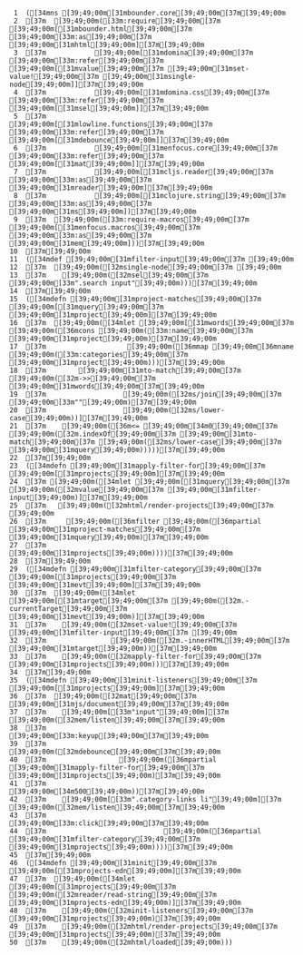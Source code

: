      1	([34mns [39;49;00m[31mbounder.core[39;49;00m[37m[39;49;00m
     2	[37m  [39;49;00m([33m:require[39;49;00m[37m [39;49;00m[[31mbounder.html[39;49;00m[37m [39;49;00m[33m:as[39;49;00m[37m [39;49;00m[31mhtml[39;49;00m][37m[39;49;00m
     3	[37m            [39;49;00m[[31mdomina[39;49;00m[37m [39;49;00m[33m:refer[39;49;00m[37m [39;49;00m[[31mvalue[39;49;00m[37m [39;49;00m[31mset-value![39;49;00m[37m [39;49;00m[31msingle-node[39;49;00m]][37m[39;49;00m
     4	[37m            [39;49;00m[[31mdomina.css[39;49;00m[37m [39;49;00m[33m:refer[39;49;00m[37m [39;49;00m[[31msel[39;49;00m]][37m[39;49;00m
     5	[37m            [39;49;00m[[31mlowline.functions[39;49;00m[37m [39;49;00m[33m:refer[39;49;00m[37m [39;49;00m[[31mdebounce[39;49;00m]][37m[39;49;00m
     6	[37m            [39;49;00m[[31menfocus.core[39;49;00m[37m [39;49;00m[33m:refer[39;49;00m[37m [39;49;00m[[31mat[39;49;00m]][37m[39;49;00m
     7	[37m            [39;49;00m[[31mcljs.reader[39;49;00m[37m [39;49;00m[33m:as[39;49;00m[37m [39;49;00m[31mreader[39;49;00m][37m[39;49;00m
     8	[37m            [39;49;00m[[31mclojure.string[39;49;00m[37m [39;49;00m[33m:as[39;49;00m[37m [39;49;00m[31ms[39;49;00m])[37m[39;49;00m
     9	[37m  [39;49;00m([33m:require-macros[39;49;00m[37m [39;49;00m[[31menfocus.macros[39;49;00m[37m [39;49;00m[33m:as[39;49;00m[37m [39;49;00m[31mem[39;49;00m]))[37m[39;49;00m
    10	[37m[39;49;00m
    11	([34mdef [39;49;00m[31mfilter-input[39;49;00m[37m [39;49;00m
    12	[37m  [39;49;00m([32msingle-node[39;49;00m[37m [39;49;00m
    13	[37m    [39;49;00m([32msel[39;49;00m[37m [39;49;00m[33m".search input"[39;49;00m)))[37m[39;49;00m
    14	[37m[39;49;00m
    15	([34mdefn [39;49;00m[31mproject-matches[39;49;00m[37m [39;49;00m[[31mquery[39;49;00m[37m [39;49;00m[31mproject[39;49;00m][37m[39;49;00m
    16	[37m  [39;49;00m([34mlet [39;49;00m[[31mwords[39;49;00m[37m [39;49;00m([36mcons [39;49;00m([33m:name[39;49;00m[37m [39;49;00m[31mproject[39;49;00m)[37m[39;49;00m
    17	[37m                    [39;49;00m([36mmap [39;49;00m[36mname [39;49;00m([33m:categories[39;49;00m[37m [39;49;00m[31mproject[39;49;00m)))[37m[39;49;00m
    18	[37m        [39;49;00m[31mto-match[39;49;00m[37m [39;49;00m([32m->>[39;49;00m[37m [39;49;00m[31mwords[39;49;00m[37m[39;49;00m
    19	[37m                   [39;49;00m([32ms/join[39;49;00m[37m [39;49;00m[33m""[39;49;00m)[37m[39;49;00m
    20	[37m                   [39;49;00m([32ms/lower-case[39;49;00m))][37m[39;49;00m
    21	[37m    [39;49;00m([36m<= [39;49;00m[34m0[39;49;00m[37m [39;49;00m([32m.indexOf[39;49;00m[37m [39;49;00m[31mto-match[39;49;00m[37m [39;49;00m([32ms/lower-case[39;49;00m[37m [39;49;00m[31mquery[39;49;00m)))))[37m[39;49;00m
    22	[37m[39;49;00m
    23	([34mdefn [39;49;00m[31mapply-filter-for[39;49;00m[37m [39;49;00m[[31mprojects[39;49;00m][37m[39;49;00m
    24	[37m [39;49;00m([34mlet [39;49;00m[[31mquery[39;49;00m[37m [39;49;00m([32mvalue[39;49;00m[37m [39;49;00m[31mfilter-input[39;49;00m)][37m[39;49;00m
    25	[37m   [39;49;00m([32mhtml/render-projects[39;49;00m[37m [39;49;00m
    26	[37m     [39;49;00m([36mfilter [39;49;00m([36mpartial [39;49;00m[31mproject-matches[39;49;00m[37m [39;49;00m[31mquery[39;49;00m)[37m[39;49;00m
    27	[37m             [39;49;00m[31mprojects[39;49;00m))))[37m[39;49;00m
    28	[37m[39;49;00m
    29	([34mdefn [39;49;00m[31mfilter-category[39;49;00m[37m [39;49;00m[[31mprojects[39;49;00m[37m [39;49;00m[31mevt[39;49;00m][37m[39;49;00m
    30	[37m  [39;49;00m([34mlet [39;49;00m[[31mtarget[39;49;00m[37m [39;49;00m([32m.-currentTarget[39;49;00m[37m [39;49;00m[31mevt[39;49;00m)][37m[39;49;00m
    31	[37m    [39;49;00m([32mset-value![39;49;00m[37m [39;49;00m[31mfilter-input[39;49;00m[37m [39;49;00m
    32	[37m                [39;49;00m([32m.-innerHTML[39;49;00m[37m [39;49;00m[31mtarget[39;49;00m))[37m[39;49;00m
    33	[37m    [39;49;00m([32mapply-filter-for[39;49;00m[37m [39;49;00m[31mprojects[39;49;00m)))[37m[39;49;00m
    34	[37m[39;49;00m
    35	([34mdefn [39;49;00m[31minit-listeners[39;49;00m[37m [39;49;00m[[31mprojects[39;49;00m][37m[39;49;00m
    36	[37m  [39;49;00m([32mat[39;49;00m[37m [39;49;00m[31mjs/document[39;49;00m[37m[39;49;00m
    37	[37m    [39;49;00m[[33m"input"[39;49;00m][37m [39;49;00m([32mem/listen[39;49;00m[37m[39;49;00m
    38	[37m                [39;49;00m[33m:keyup[39;49;00m[37m[39;49;00m
    39	[37m                [39;49;00m([32mdebounce[39;49;00m[37m[39;49;00m
    40	[37m                  [39;49;00m([36mpartial [39;49;00m[31mapply-filter-for[39;49;00m[37m [39;49;00m[31mprojects[39;49;00m)[37m[39;49;00m
    41	[37m                  [39;49;00m[34m500[39;49;00m))[37m[39;49;00m
    42	[37m    [39;49;00m[[33m".category-links li"[39;49;00m][37m [39;49;00m([32mem/listen[39;49;00m[37m[39;49;00m
    43	[37m                             [39;49;00m[33m:click[39;49;00m[37m[39;49;00m
    44	[37m                             [39;49;00m([36mpartial [39;49;00m[31mfilter-category[39;49;00m[37m [39;49;00m[31mprojects[39;49;00m))))[37m[39;49;00m
    45	[37m[39;49;00m
    46	([34mdefn [39;49;00m[31minit[39;49;00m[37m [39;49;00m[[31mprojects-edn[39;49;00m][37m[39;49;00m
    47	[37m  [39;49;00m([34mlet [39;49;00m[[31mprojects[39;49;00m[37m [39;49;00m([32mreader/read-string[39;49;00m[37m [39;49;00m[31mprojects-edn[39;49;00m)][37m[39;49;00m
    48	[37m    [39;49;00m([32minit-listeners[39;49;00m[37m [39;49;00m[31mprojects[39;49;00m)[37m[39;49;00m
    49	[37m    [39;49;00m([32mhtml/render-projects[39;49;00m[37m [39;49;00m[31mprojects[39;49;00m)[37m[39;49;00m
    50	[37m    [39;49;00m([32mhtml/loaded[39;49;00m)))
